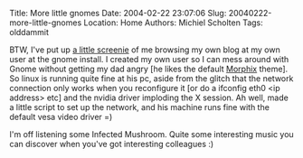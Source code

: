 Title: More little gnomes
Date: 2004-02-22 23:07:06
Slug: 20040222-more-little-gnomes
Location: Home
Authors: Michiel Scholten
Tags: olddammit

<p>BTW, I've put up <a href="/images/screenies/linux/20040222b_amd1200_gnome.png">a little screenie</a> of me browsing my own blog at my own user at the gnome install. I created my own user so I can mess around with Gnome without getting my dad angry [he likes the default <a href="http://www.morphix.org/">Morphix</a> theme]. So linux is running quite fine at his pc, aside from the glitch that the network connection only works when you reconfigure it [or do a ifconfig eth0 &lt;ip address&gt; etc] and the nvidia driver imploding the X session. Ah well, made a little script to set up the network, and his machine runs fine with the default vesa video driver =)</p>
<p>I'm off listening some Infected Mushroom. Quite some interesting music you can discover when you've got interesting colleagues :)</p>